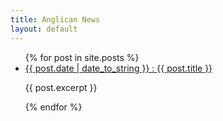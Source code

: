 ```yaml
---
title: Anglican News 
layout: default
---
```


  <div>
<ul>
  {% for post in site.posts %}
    <li>
      <a href="/anglican/{{ post.url }}">{{ post.date | date_to_string }} : {{ post.title }}</a>
      <p>{{ post.excerpt }}</p>
    </li>
  {% endfor %}
</ul>
  </div>
